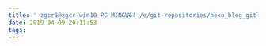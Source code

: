 ```yaml
---
title: ' zgcr6@zgcr-win10-PC MINGW64 /e/git-repositories/hexo_blog_gitlab (master) $ hexo new '
date: 2019-04-09 20:11:53
tags:
---
```

